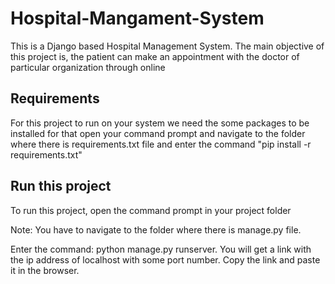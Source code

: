 # Hospital-Mangament-System
This is a Django based Hospital Management System. The main objective of this project is, the patient can make an appointment with the doctor of particular organization through online

## Requirements
For this project to run on your system we need the some packages to be installed for that open your command prompt and navigate to the folder where there is requirements.txt file and enter the command "pip install -r requirements.txt"

## Run this project
To run this project, open the command prompt in your project folder

Note: You have to navigate to the folder where there is manage.py file.

Enter the command: python manage.py runserver.
You will get a link with the ip address of localhost with some port number. Copy the link and paste it in the browser.

